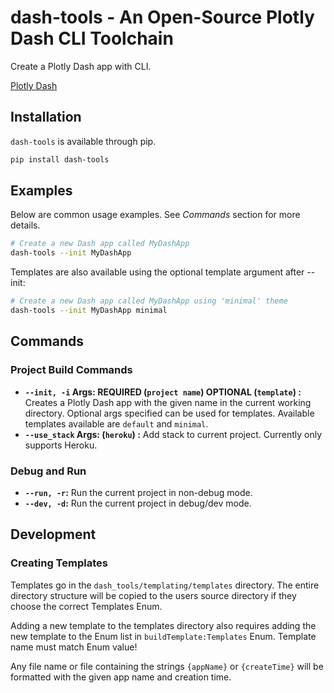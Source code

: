 # dash-tools - An Open-Source Plotly Dash CLI Toolchain

Create a Plotly Dash app with CLI.

[Plotly Dash](https://plotly.com/dash/)

## Installation

`dash-tools` is available through pip.

```bash
pip install dash-tools
```

## Examples

Below are common usage examples. See _Commands_ section for more details.

```bash
# Create a new Dash app called MyDashApp
dash-tools --init MyDashApp
```

Templates are also available using the optional template argument after --init:

```bash
# Create a new Dash app called MyDashApp using 'minimal' theme
dash-tools --init MyDashApp minimal
```

## Commands

### Project Build Commands

- **`--init, -i` Args: REQUIRED (`project name`) OPTIONAL (`template`) :** Creates a Plotly Dash app with the given name in the current working directory. Optional args specified can be used for templates. Available templates available are `default` and `minimal`.
- **`--use_stack` Args: (`heroku`) :** Add stack to current project. Currently only supports Heroku.

### Debug and Run

- **`--run, -r`:** Run the current project in non-debug mode.
- **`--dev, -d`:** Run the current project in debug/dev mode.

## Development

### Creating Templates

Templates go in the `dash_tools/templating/templates` directory. The entire directory structure will be copied to the users source directory if they choose the correct Templates Enum.

Adding a new template to the templates directory also requires adding the new template to the Enum list in `buildTemplate:Templates` Enum. Template name must match Enum value!

Any file name or file containing the strings `{appName}` or `{createTime}` will be formatted with the given app name and creation time.
